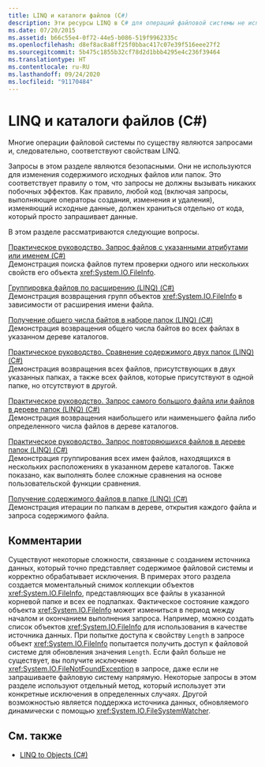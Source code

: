 ```yaml
---
title: LINQ и каталоги файлов (C#)
description: Эти ресурсы LINQ в C# для операций файловой системы не используются для изменения содержимого файлов или папок.
ms.date: 07/20/2015
ms.assetid: b66c55e4-0f72-44e5-b086-519f9962335c
ms.openlocfilehash: d8ef8ac8a8ff25f0bbac417c07e39f516eee27f2
ms.sourcegitcommit: 5b475c1855b32cf78d2d1bbb4295e4c236f39464
ms.translationtype: HT
ms.contentlocale: ru-RU
ms.lasthandoff: 09/24/2020
ms.locfileid: "91170484"
---
```

# <a name="linq-and-file-directories-c"></a>LINQ и каталоги файлов (C#)

Многие операции файловой системы по существу являются запросами и, следовательно, соответствуют свойствам LINQ.  
  
 Запросы в этом разделе являются безопасными. Они не используются для изменения содержимого исходных файлов или папок. Это соответствует правилу о том, что запросы не должны вызывать никаких побочных эффектов. Как правило, любой код (включая запросы, выполняющие операторы создания, изменения и удаления), изменяющий исходные данные, должен храниться отдельно от кода, который просто запрашивает данные.  
  
 В этом разделе рассматриваются следующие вопросы.  
  
 [Практическое руководство. Запрос файлов с указанными атрибутами или именем (C#)](./how-to-query-for-files-with-a-specified-attribute-or-name.md)\
 Демонстрация поиска файлов путем проверки одного или нескольких свойств его объекта <xref:System.IO.FileInfo>.  
  
 [Группировка файлов по расширению (LINQ) (C#)](./how-to-group-files-by-extension-linq.md)\
 Демонстрация возвращения групп объектов <xref:System.IO.FileInfo> в зависимости от расширения имени файла.  
  
 [Получение общего числа байтов в наборе папок (LINQ) (C#)](./how-to-query-for-the-total-number-of-bytes-in-a-set-of-folders-linq.md)\
 Демонстрация возвращения общего числа байтов во всех файлах в указанном дереве каталогов.  
  
 [Практическое руководство. Сравнение содержимого двух папок (LINQ) (C#)](./how-to-compare-the-contents-of-two-folders-linq.md)  
 Демонстрация возвращения всех файлов, присутствующих в двух указанных папках, а также всех файлов, которые присутствуют в одной папке, но отсутствуют в другой.  
  
 [Практическое руководство. Запрос самого большого файла или файлов в дереве папок (LINQ) (C#)](./how-to-query-for-the-largest-file-or-files-in-a-directory-tree-linq.md)\
 Демонстрация возвращения наибольшего или наименьшего файла либо определенного числа файлов в дереве каталогов.  
  
 [Практическое руководство. Запрос повторяющихся файлов в дереве папок (LINQ) (C#)](./how-to-query-for-duplicate-files-in-a-directory-tree-linq.md)\
 Демонстрация группирования всех имен файлов, находящихся в нескольких расположениях в указанном дереве каталогов. Также показано, как выполнять более сложные сравнения на основе пользовательской функции сравнения.  
  
 [Получение содержимого файлов в папке (LINQ) (C#)](./how-to-query-the-contents-of-files-in-a-folder-lin.md)\
 Демонстрация итерации по папкам в дереве, открытия каждого файла и запроса содержимого файла.  
  
## <a name="comments"></a>Комментарии  

 Существуют некоторые сложности, связанные с созданием источника данных, который точно представляет содержимое файловой системы и корректно обрабатывает исключения. В примерах этого раздела создается моментальный снимок коллекции объектов <xref:System.IO.FileInfo>, представляющих все файлы в указанной корневой папке и всех ее подпапках. Фактическое состояние каждого объекта <xref:System.IO.FileInfo> может измениться в период между началом и окончанием выполнения запроса. Например, можно создать список объектов <xref:System.IO.FileInfo> для использования в качестве источника данных. При попытке доступа к свойству `Length` в запросе объект <xref:System.IO.FileInfo> попытается получить доступ к файловой системе для обновления значения `Length`. Если файл больше не существует, вы получите исключение <xref:System.IO.FileNotFoundException> в запросе, даже если не запрашиваете файловую систему напрямую. Некоторые запросы в этом разделе используют отдельный метод, который использует эти конкретные исключения в определенных случаях. Другой возможностью является поддержка источника данных, обновляемого динамически с помощью <xref:System.IO.FileSystemWatcher>.  
  
## <a name="see-also"></a>См. также

- [LINQ to Objects (C#)](./linq-to-objects.md)
